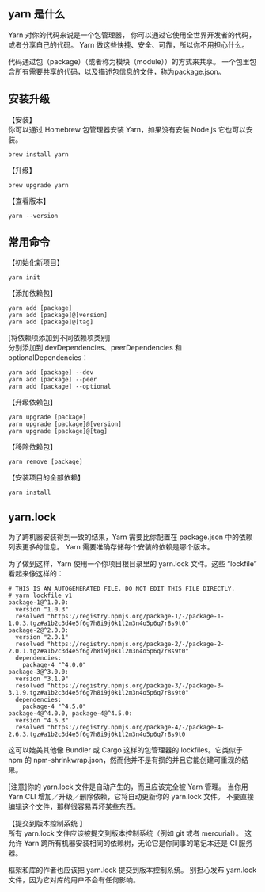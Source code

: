 ## yarn 是什么
Yarn 对你的代码来说是一个包管理器， 你可以通过它使用全世界开发者的代码，或者分享自己的代码。 Yarn 做这些快捷、安全、可靠，所以你不用担心什么。

代码通过包（package）（或者称为模块（module））的方式来共享。 一个包里包含所有需要共享的代码，以及描述包信息的文件，称为package.json。

## 安装升级

【安装】  
你可以通过 Homebrew 包管理器安装 Yarn，如果没有安装 Node.js 它也可以安装。
```
brew install yarn
```

【升级】
```
brew upgrade yarn
```

【查看版本】
```
yarn --version
```

## 常用命令

【初始化新项目】
```
yarn init
```

【添加依赖包】
```
yarn add [package]
yarn add [package]@[version]
yarn add [package]@[tag]
```

[将依赖项添加到不同依赖项类别]  
分别添加到 devDependencies、peerDependencies 和 optionalDependencies：
```
yarn add [package] --dev
yarn add [package] --peer
yarn add [package] --optional
```


【升级依赖包】
```
yarn upgrade [package]
yarn upgrade [package]@[version]
yarn upgrade [package]@[tag]
```

【移除依赖包】
```
yarn remove [package]
```

【安装项目的全部依赖】
```
yarn install
```

## yarn.lock
为了跨机器安装得到一致的结果，Yarn 需要比你配置在 package.json 中的依赖列表更多的信息。 Yarn 需要准确存储每个安装的依赖是哪个版本。

为了做到这样，Yarn 使用一个你项目根目录里的 yarn.lock 文件。这些 “lockfile” 看起来像这样的：
```
# THIS IS AN AUTOGENERATED FILE. DO NOT EDIT THIS FILE DIRECTLY.
# yarn lockfile v1
package-1@^1.0.0:
  version "1.0.3"
  resolved "https://registry.npmjs.org/package-1/-/package-1-1.0.3.tgz#a1b2c3d4e5f6g7h8i9j0k1l2m3n4o5p6q7r8s9t0"
package-2@^2.0.0:
  version "2.0.1"
  resolved "https://registry.npmjs.org/package-2/-/package-2-2.0.1.tgz#a1b2c3d4e5f6g7h8i9j0k1l2m3n4o5p6q7r8s9t0"
  dependencies:
    package-4 "^4.0.0"
package-3@^3.0.0:
  version "3.1.9"
  resolved "https://registry.npmjs.org/package-3/-/package-3-3.1.9.tgz#a1b2c3d4e5f6g7h8i9j0k1l2m3n4o5p6q7r8s9t0"
  dependencies:
    package-4 "^4.5.0"
package-4@^4.0.0, package-4@^4.5.0:
  version "4.6.3"
  resolved "https://registry.npmjs.org/package-4/-/package-4-2.6.3.tgz#a1b2c3d4e5f6g7h8i9j0k1l2m3n4o5p6q7r8s9t0 
```
这可以媲美其他像 Bundler 或 Cargo 这样的包管理器的 lockfiles。它类似于 npm 的 npm-shrinkwrap.json，然而他并不是有损的并且它能创建可重现的结果。

[注意]你的 yarn.lock 文件是自动产生的，而且应该完全被 Yarn 管理。 当你用 Yarn CLI 增加／升级／删除依赖，它将自动更新你的 yarn.lock 文件。 不要直接编辑这个文件，那样很容易弄坏某些东西。

【提交到版本控制系统 】  
所有 yarn.lock 文件应该被提交到版本控制系统（例如 git 或者 mercurial）。 这允许 Yarn 跨所有机器安装相同的依赖树，无论它是你同事的笔记本还是 CI 服务器。

框架和库的作者也应该把 yarn.lock 提交到版本控制系统。 别担心发布 yarn.lock 文件，因为它对库的用户不会有任何影响。
